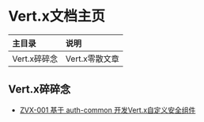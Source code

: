 # Vert.x文档主页

| 主目录 | 说明 |
| :--- | :--- |
| Vert.x碎碎念 | Vert.x零散文章 |

## Vert.x碎碎念

* [ZVX-001 基于 auth-common 开发Vert.x自定义安全组件](/zero-up/3.vertx.tutorial/zvx-001-ji-yuauth-common-kai-fa-vert-x-zi-ding-yi-an-quan-zu-jian.html)



